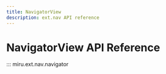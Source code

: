 ```yaml
---
title: NavigatorView
description: ext.nav API reference
---
```


# NavigatorView API Reference

::: miru.ext.nav.navigator

